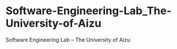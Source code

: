 # Software-Engineering-Lab_The-University-of-Aizu
Software Engineering Lab – The University of Aizu
